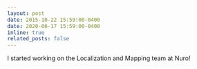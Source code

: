 ```yaml
---
layout: post
date: 2015-10-22 15:59:00-0400
date: 2020-06-17 15:59:00-0400
inline: true
related_posts: false
---
```


I started working on the Localization and Mapping team at Nuro!
